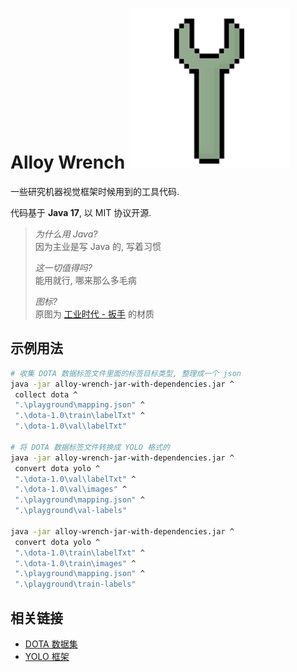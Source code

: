 # Alloy Wrench ![wrench](wrench.svg)

一些研究机器视觉框架时候用到的工具代码.

代码基于 **Java 17**, 以 MIT 协议开源.

> _为什么用 Java?_  
> 因为主业是写 Java 的, 写着习惯
>
> _这一切值得吗?_  
> 能用就行, 哪来那么多毛病
> 
> _图标?_  
> 原图为 [工业时代 - 扳手](https://wiki.industrial-craft.net/index.php?title=Wrench) 的材质

## 示例用法

```bash
# 收集 DOTA 数据标签文件里面的标签目标类型, 整理成一个 json
java -jar alloy-wrench-jar-with-dependencies.jar ^
 collect dota ^
 ".\playground\mapping.json" ^
 ".\dota-1.0\train\labelTxt" ^
 ".\dota-1.0\val\labelTxt"

# 将 DOTA 数据标签文件转换成 YOLO 格式的
java -jar alloy-wrench-jar-with-dependencies.jar ^
 convert dota yolo ^ 
 ".\dota-1.0\val\labelTxt" ^
 ".\dota-1.0\val\images" ^
 ".\playground\mapping.json" ^
 ".\playground\val-labels"

java -jar alloy-wrench-jar-with-dependencies.jar ^
 convert dota yolo ^
 ".\dota-1.0\train\labelTxt" ^
 ".\dota-1.0\train\images" ^
 ".\playground\mapping.json" ^
 ".\playground\train-labels"
```

## 相关链接

* [DOTA 数据集](https://captain-whu.github.io/DOTA/index.html)
* [YOLO 框架](https://github.com/ultralytics/yolov5)

